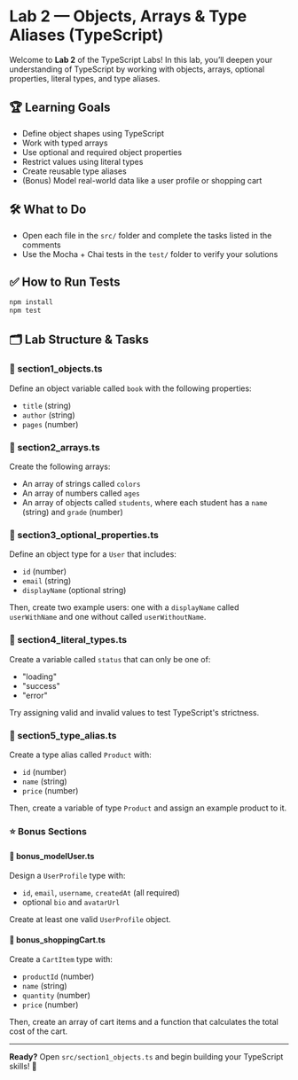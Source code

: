 # Lab 2 — Objects, Arrays & Type Aliases (TypeScript)

Welcome to **Lab 2** of the TypeScript Labs! In this lab, you’ll deepen your understanding of TypeScript by working with objects, arrays, optional properties, literal types, and type aliases.

## 🏆 Learning Goals

- Define object shapes using TypeScript
- Work with typed arrays
- Use optional and required object properties
- Restrict values using literal types
- Create reusable type aliases
- (Bonus) Model real-world data like a user profile or shopping cart

## 🛠️ What to Do

- Open each file in the `src/` folder and complete the tasks listed in the comments
- Use the Mocha + Chai tests in the `test/` folder to verify your solutions

## ✅ How to Run Tests

```bash
npm install
npm test
```

## 🗂️ Lab Structure & Tasks

### 🔹 section1_objects.ts

Define an object variable called `book` with the following properties:

- `title` (string)
- `author` (string)
- `pages` (number)

### 🔹 section2_arrays.ts

Create the following arrays:

- An array of strings called `colors`
- An array of numbers called `ages`
- An array of objects called `students`, where each student has a `name` (string) and `grade` (number)

### 🔹 section3_optional_properties.ts

Define an object type for a `User` that includes:

- `id` (number)
- `email` (string)
- `displayName` (optional string)

Then, create two example users: one with a `displayName` called `userWithName` and one without called `userWithoutName`.

### 🔹 section4_literal_types.ts

Create a variable called `status` that can only be one of:

- "loading"
- "success"
- "error"

Try assigning valid and invalid values to test TypeScript's strictness.

### 🔹 section5_type_alias.ts

Create a type alias called `Product` with:

- `id` (number)
- `name` (string)
- `price` (number)

Then, create a variable of type `Product` and assign an example product to it.

### ⭐ Bonus Sections

#### 🔹 bonus_modelUser.ts

Design a `UserProfile` type with:

- `id`, `email`, `username`, `createdAt` (all required)
- optional `bio` and `avatarUrl`

Create at least one valid `UserProfile` object.

#### 🔹 bonus_shoppingCart.ts

Create a `CartItem` type with:

- `productId` (number)
- `name` (string)
- `quantity` (number)
- `price` (number)

Then, create an array of cart items and a function that calculates the total cost of the cart.

---

**Ready?** Open `src/section1_objects.ts` and begin building your TypeScript skills! 🚀
